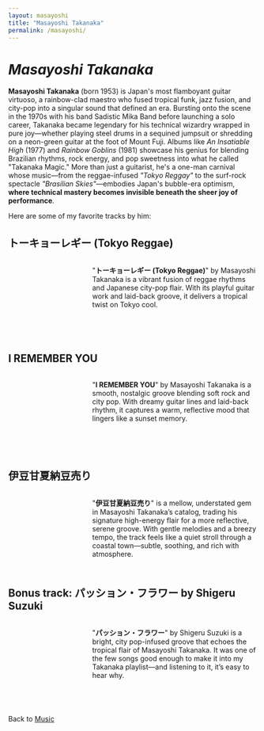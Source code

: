 ```yaml
---
layout: masayoshi
title: "Masayoshi Takanaka"
permalink: /masayoshi/
---
```


<style>
  /* Song section styling for responsive layout */
  .song-section {
    display: flex;
    align-items: flex-start;
    margin-bottom: 40px;
    gap: 20px;
  }

  .media-container {
    flex-shrink: 0;
  }

  .text-container {
    flex-grow: 1;
  }

  /* Responsive layout - stack on mobile */
  @media screen and (max-width: 768px) {
    .song-section {
      flex-direction: column;
      align-items: center;
    }

    .media-container {
      margin-bottom: 15px;
    }

    .text-container p {
      text-align: center;
    }
  }
</style>

# ***Masayoshi Takanaka***

**Masayoshi Takanaka** (born 1953) is Japan's most flamboyant guitar virtuoso, a rainbow-clad maestro who fused tropical funk, jazz fusion, and city-pop into a singular sound that defined an era. Bursting onto the scene in the 1970s with his band Sadistic Mika Band before launching a solo career, Takanaka became legendary for his technical wizardry wrapped in pure joy—whether playing steel drums in a sequined jumpsuit or shredding on a neon-green guitar at the foot of Mount Fuji. Albums like *An Insatiable High* (1977) and *Rainbow Goblins* (1981) showcase his genius for blending Brazilian rhythms, rock energy, and pop sweetness into what he called "Takanaka Magic." More than just a guitarist, he's a one-man carnival whose music—from the reggae-infused *"Tokyo Reggay"* to the surf-rock spectacle *"Brasilian Skies"*—embodies Japan's bubble-era optimism, **where technical mastery becomes invisible beneath the sheer joy of performance**.

Here are some of my favorite tracks by him:

## トーキョーレギー (Tokyo Reggae)

<div class="song-section">
  <div class="media-container">
    <script src="https://fast.wistia.com/player.js" async></script>
    <script src="https://fast.wistia.com/embed/f0vlj55jyc.js" async type="module"></script>
    <style>wistia-player[media-id='f0vlj55jyc']:not(:defined) { background: center / contain no-repeat url('https://fast.wistia.com/embed/medias/f0vlj55jyc/swatch'); display: block; filter: blur(5px); }</style>
    <wistia-player media-id="f0vlj55jyc" aspect="1.0" style="width: 150px;height: 150px;"></wistia-player>
  </div>
  <div class="text-container">
    <p>"<strong>トーキョーレギー (Tokyo Reggae)</strong>" by Masayoshi Takanaka is a vibrant fusion of reggae rhythms and Japanese city-pop flair. With its playful guitar work and laid-back groove, it delivers a tropical twist on Tokyo cool.</p>
  </div>
</div>

## I REMEMBER YOU

<div class="song-section">
  <div class="media-container">
    <script src="https://fast.wistia.com/player.js" async></script>
    <script src="https://fast.wistia.com/embed/ih0s4i03p8.js" async type="module"></script>
    <style>wistia-player[media-id='ih0s4i03p8']:not(:defined) { background: center / contain no-repeat url('https://fast.wistia.com/embed/medias/ih0s4i03p8/swatch'); display: block; filter: blur(5px); }</style>
    <wistia-player media-id="ih0s4i03p8" aspect="1.0" style="width: 150px;height: 150px;"></wistia-player>
  </div>
  <div class="text-container">
    <p>"<strong>I REMEMBER YOU</strong>" by Masayoshi Takanaka is a smooth, nostalgic groove blending soft rock and city pop. With dreamy guitar lines and laid-back rhythm, it captures a warm, reflective mood that lingers like a sunset memory.</p>
  </div>
</div>

## 伊豆甘夏納豆売り

<div class="song-section">
  <div class="media-container">
    <script src="https://fast.wistia.com/player.js" async></script>
    <script src="https://fast.wistia.com/embed/857kzsgtun.js" async type="module"></script>
    <style>wistia-player[media-id='857kzsgtun']:not(:defined) { background: center / contain no-repeat url('https://fast.wistia.com/embed/medias/857kzsgtun/swatch'); display: block; filter: blur(5px); }</style>
    <wistia-player media-id="857kzsgtun" aspect="1.0" style="width: 150px;height: 150px;"></wistia-player>
  </div>
  <div class="text-container">
    <p>"<strong>伊豆甘夏納豆売り</strong>" is a mellow, understated gem in Masayoshi Takanaka’s catalog, trading his signature high-energy flair for a more reflective, serene groove. With gentle melodies and a breezy tempo, the track feels like a quiet stroll through a coastal town—subtle, soothing, and rich with atmosphere.</p>
  </div>
</div>

## Bonus track: パッション・フラワー by Shigeru Suzuki

<div class="song-section">
  <div class="media-container">
    <script src="https://fast.wistia.com/player.js" async></script>
    <script src="https://fast.wistia.com/embed/erlpzpuue9.js" async type="module"></script>
    <style>wistia-player[media-id='erlpzpuue9']:not(:defined) { background: center / contain no-repeat url('https://fast.wistia.com/embed/medias/erlpzpuue9/swatch'); display: block; filter: blur(5px); }</style>
    <wistia-player media-id="erlpzpuue9" aspect="1.0" style="width: 150px;height: 150px;"></wistia-player>
  </div>
  <div class="text-container">
    <p>"<strong>パッション・フラワー</strong>" by Shigeru Suzuki is a bright, city pop-infused groove that echoes the tropical flair of Masayoshi Takanaka. It was one of the few songs good enough to make it into my Takanaka playlist—and listening to it, it’s easy to hear why.</p>
  </div>
</div>

Back to [Music](/music/)